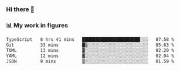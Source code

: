 ### Hi there 👋

### 📊 My work in figures

<!--START_SECTION:waka-->

```txt
TypeScript   8 hrs 41 mins   ██████████████████████░░░   87.58 %
Git          33 mins         █▒░░░░░░░░░░░░░░░░░░░░░░░   05.63 %
TOML         13 mins         ▓░░░░░░░░░░░░░░░░░░░░░░░░   02.20 %
YAML         12 mins         ▓░░░░░░░░░░░░░░░░░░░░░░░░   02.04 %
JSON         9 mins          ▒░░░░░░░░░░░░░░░░░░░░░░░░   01.59 %
```

<!--END_SECTION:waka-->
